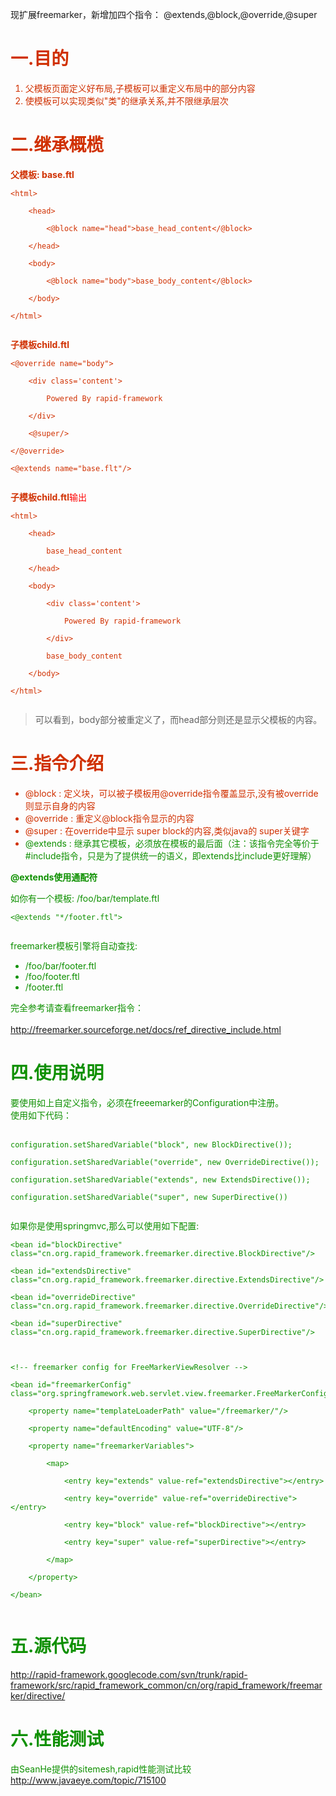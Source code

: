 

现扩展freemarker，新增加四个指令： @extends,@block,@override,@super

<font color='red>@super为v3.9.3新增加指令</font'>

<h1>一.目的</h1>
<ol><li>父模板页面定义好布局,子模板可以重定义布局中的部分内容<br>
</li><li>使模板可以实现类似"类"的继承关系,并不限继承层次</li></ol>

<h1>二.继承概榄</h1>

<b>父模板: base.ftl</b>

<pre><code>&lt;html&gt;  <br>
    &lt;head&gt;  <br>
        &lt;@block name="head"&gt;base_head_content&lt;/@block&gt;  <br>
    &lt;/head&gt;  <br>
    &lt;body&gt;  <br>
        &lt;@block name="body"&gt;base_body_content&lt;/@block&gt;  <br>
    &lt;/body&gt;  <br>
&lt;/html&gt;  <br>
</code></pre>

<b>子模板child.ftl</b>

<pre><code>&lt;@override name="body"&gt;  <br>
    &lt;div class='content'&gt;  <br>
        Powered By rapid-framework  <br>
    &lt;/div&gt;<br>
    &lt;@super/&gt;  <br>
&lt;/@override&gt;  <br>
&lt;@extends name="base.flt"/&gt;  <br>
</code></pre>

<b>子模板child.ftl</b><font color='red'>输出</font>

<pre><code>&lt;html&gt;  <br>
    &lt;head&gt;  <br>
        base_head_content  <br>
    &lt;/head&gt;  <br>
    &lt;body&gt;  <br>
        &lt;div class='content'&gt;  <br>
            Powered By rapid-framework  <br>
        &lt;/div&gt; <br>
        base_body_content <br>
    &lt;/body&gt;  <br>
&lt;/html&gt;  <br>
</code></pre>

<blockquote>可以看到，body部分被重定义了，而head部分则还是显示父模板的内容。</blockquote>

<h1>三.指令介绍</h1>

<ul><li>@block : 定义块，可以被子模板用@override指令覆盖显示,没有被override则显示自身的内容<br>
</li><li>@override :  重定义@block指令显示的内容<br>
</li><li>@super : 在override中显示 super block的内容,类似java的 super关键字 <font color='red>v3.9.3新增加指令</font'>
</li><li>@extends : 继承其它模板，必须放在模板的最后面（注：该指令完全等价于#include指令，只是为了提供统一的语义，即extends比include更好理解）</li></ul>

<b>@extends使用通配符</b>

如你有一个模板: /foo/bar/template.ftl<br>
<pre><code>&lt;@extends "*/footer.ftl"&gt;<br>
</code></pre>
freemarker模板引擎将自动查找:<br>
<ul><li>/foo/bar/footer.ftl<br>
</li><li>/foo/footer.ftl<br>
</li><li>/footer.ftl</li></ul>

完全参考请查看freemarker指令：<br>
<br>
<a href='http://freemarker.sourceforge.net/docs/ref_directive_include.html'>http://freemarker.sourceforge.net/docs/ref_directive_include.html</a>

<h1>四.使用说明</h1>

要使用如上自定义指令，必须在freeemarker的Configuration中注册。<br>
使用如下代码：<br>
<br>
<pre><code>configuration.setSharedVariable("block", new BlockDirective());  <br>
configuration.setSharedVariable("override", new OverrideDirective());  <br>
configuration.setSharedVariable("extends", new ExtendsDirective());  <br>
configuration.setSharedVariable("super", new SuperDirective())<br>
</code></pre>

如果你是使用springmvc,那么可以使用如下配置:<br>
<pre><code>&lt;bean id="blockDirective" class="cn.org.rapid_framework.freemarker.directive.BlockDirective"/&gt;<br>
&lt;bean id="extendsDirective" class="cn.org.rapid_framework.freemarker.directive.ExtendsDirective"/&gt;<br>
&lt;bean id="overrideDirective" class="cn.org.rapid_framework.freemarker.directive.OverrideDirective"/&gt;<br>
&lt;bean id="superDirective" class="cn.org.rapid_framework.freemarker.directive.SuperDirective"/&gt;<br>
<br>
&lt;!-- freemarker config for FreeMarkerViewResolver --&gt;<br>
&lt;bean id="freemarkerConfig" class="org.springframework.web.servlet.view.freemarker.FreeMarkerConfigurer"&gt;<br>
	&lt;property name="templateLoaderPath" value="/freemarker/"/&gt;<br>
	&lt;property name="defaultEncoding" value="UTF-8"/&gt;<br>
	&lt;property name="freemarkerVariables"&gt;<br>
		&lt;map&gt;<br>
			&lt;entry key="extends" value-ref="extendsDirective"&gt;&lt;/entry&gt;<br>
			&lt;entry key="override" value-ref="overrideDirective"&gt;&lt;/entry&gt;<br>
			&lt;entry key="block" value-ref="blockDirective"&gt;&lt;/entry&gt;<br>
			&lt;entry key="super" value-ref="superDirective"&gt;&lt;/entry&gt;<br>
		&lt;/map&gt;<br>
	&lt;/property&gt;<br>
&lt;/bean&gt;<br>
</code></pre>


<h1>五.源代码</h1>

<a href='http://rapid-framework.googlecode.com/svn/trunk/rapid-framework/src/rapid_framework_common/cn/org/rapid_framework/freemarker/directive/'>http://rapid-framework.googlecode.com/svn/trunk/rapid-framework/src/rapid_framework_common/cn/org/rapid_framework/freemarker/directive/</a>

<h1>六.性能测试</h1>
由SeanHe提供的sitemesh,rapid性能测试比较 <a href='http://www.javaeye.com/topic/715100'>http://www.javaeye.com/topic/715100</a>